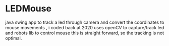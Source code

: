 # LEDMouse
java swing app to track a led through camera and convert the coordinates to mouse movements , i coded back at 2020
uses openCV to capture/track led and robots lib to control mouse
this is straight forward, so the tracking is not optimal.

